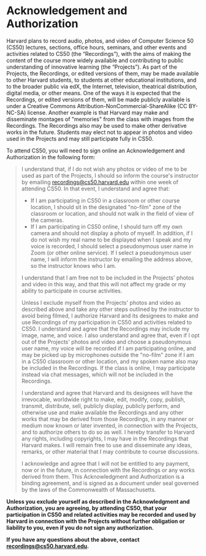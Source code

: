 # Acknowledgement and Authorization

Harvard plans to record audio, photos, and video of Computer Science 50 (CS50) lectures, sections, office hours, seminars, and other events and activities related to CS50 (the “Recordings”), with the aims of making the content of the course more widely available and contributing to public understanding of innovative learning (the “Projects”). As part of the Projects, the Recordings, or edited versions of them, may be made available to other Harvard students, to students at other educational institutions, and to the broader public via edX, the Internet, television, theatrical distribution, digital media, or other means. One of the ways it is expected that the Recordings, or edited versions of them, will be made publicly available is under a Creative Commons Attribution-NonCommercial-ShareAlike (CC BY-NC-SA) license. Another example is that Harvard may make and disseminate montages of "memories" from the class with images from the Recordings. The Recordings also may be used to make other derivative works in the future. Students may elect not to appear in photos and video used in the Projects and may still participate fully in CS50.

To attend CS50, you will need to sign online an Acknowledgement and Authorization in the following form:

> I understand that, if I do not wish any photos or video of me to be used as part of the Projects, I should so inform the course's instructor by emailing <recordings@cs50.harvard.edu> within one week of attending CS50. In that event, I understand and agree that:
>
> * If I am participating in CS50 in a classroom or other course location, I should sit in the designated "no-film" zone of the classroom or location, and should not walk in the field of view of the cameras.
> * If I am participating in CS50 online, I should turn off my own camera and should not display a photo of myself. In addition, if I do not wish my real name to be displayed when I speak and my voice is recorded, I should select a pseudonymous user name in Zoom (or other online service). If I select a pseudonymous user name, I will inform the instructor by emailing the address above, so the instructor knows who I am.
>
> I understand that I am free not to be included in the Projects' photos and video in this way, and that this will not affect my grade or my ability to participate in course activities.
>
> Unless I exclude myself from the Projects' photos and video as described above and take any other steps outlined by the instructor to avoid being filmed, I authorize Harvard and its designees to make and use Recordings of my participation in CS50 and activities related to CS50. I understand and agree that the Recordings may include my image, name, and voice. I also understand and agree that, even if I opt out of the Projects' photos and video and choose a pseudonymous user name, my voice will be recorded if I am participating online, and may be picked up by microphones outside the "no-film" zone if I am in a CS50 classroom or other location, and my spoken name also may be included in the Recordings. If the class is online, I may participate instead via chat messages, which will not be included in the Recordings.
>
> I understand and agree that Harvard and its designees will have the irrevocable, worldwide right to make, edit, modify, copy, publish, transmit, distribute, sell, publicly display, publicly perform, and otherwise use and make available the Recordings and any other works that may be derived from those Recordings, in any manner or medium now known or later invented, in connection with the Projects, and to authorize others to do so as well. I hereby transfer to Harvard any rights, including copyrights, I may have in the Recordings that Harvard makes. I will remain free to use and disseminate any ideas, remarks, or other material that I may contribute to course discussions.
>
> I acknowledge and agree that I will not be entitled to any payment, now or in the future, in connection with the Recordings or any works derived from them. This Acknowledgment and Authorization is a binding agreement, and is signed as a document under seal governed by the laws of the Commonwealth of Massachusetts.

**Unless you exclude yourself as described in the Acknowledgment and Authorization, you are agreeing, by attending CS50, that your participation in CS50 and related activities may be recorded and used by Harvard in connection with the Projects without further obligation or liability to you, even if you do not sign any authorization.**

**If you have any questions about the above, contact <recordings@cs50.harvard.edu>.**
